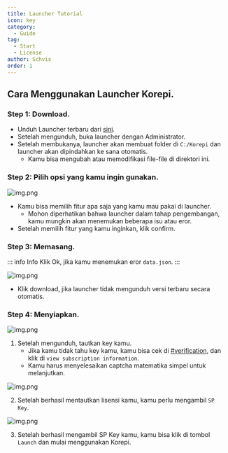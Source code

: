 ```yaml
---
title: Launcher Tutorial
icon: key
category:
  - Guide
tag:
  - Start
  - License
author: Schvis
order: 1
---
```


## Cara Menggunakan Launcher Korepi.

### Step 1: Download.

- Unduh Launcher terbaru dari [sini](https://github.com/Cotton-Buds/calculator-new/releases/tag/gi).
- Setelah mengunduh, buka launcher dengan Administrator.
- Setelah membukanya, launcher akan membuat folder di `C:/Korepi` dan launcher akan dipindahkan ke sana otomatis.
    - Kamu bisa mengubah atau memodifikasi file-file di direktori ini.

### Step 2: Pilih opsi yang kamu ingin gunakan.

![img.png](/assets/images/docs/202312/launcherkp.png)

- Kamu bisa memilih fitur apa saja yang kamu mau pakai di launcher.
    - Mohon diperhatikan bahwa launcher dalam tahap pengembangan, kamu mungkin akan menemukan beberapa isu atau eror.
- Setelah memilih fitur yang kamu inginkan, klik confirm.

### Step 3: Memasang.

::: info Info
Klik Ok, jika kamu menemukan eror `data.json`.
:::

![img.png](/assets/images/docs/202312/launcherkp2.png)

- Klik download, jika launcher tidak mengunduh versi terbaru secara otomatis.

### Step 4: Menyiapkan.

![img.png](/assets/images/docs/202312/launcherkp3.png)

1. Setelah mengunduh, tautkan key kamu.
    - Jika kamu tidak tahu key kamu, kamu bisa cek di [#verification](https://discord.com/channels/1251244897021722735/1255892075371827313), dan klik di `view subscription information`.
    - Kamu harus menyelesaikan captcha matematika simpel untuk melanjutkan.

![img.png](/assets/images/docs/202312/launcherkp4.png)

2. Setelah berhasil mentautkan lisensi kamu, kamu perlu mengambil `SP Key`.

![img.png](/assets/images/docs/202312/launcherkp5.png)

3. Setelah berhasil mengambil SP Key kamu, kamu bisa klik di tombol `Launch` dan mulai menggunakan Korepi.